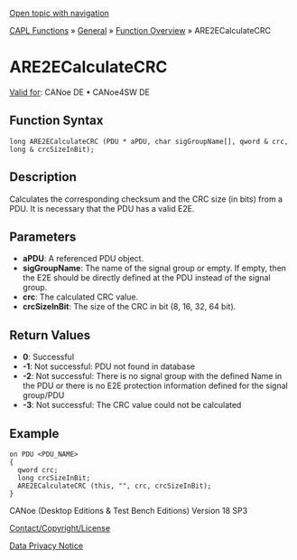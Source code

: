 [Open topic with navigation](../../../../../CANoeDEFamily.htm#Topics/CAPLFunctions/Other/E2EProtection/CAPLfunctionARE2ECalculateCRC.md)

[CAPL Functions](../../CAPLfunctions.md) » [General](../CAPLGeneralStartPage.md) » [Function Overview](../CAPLfunctionsGeneralOverview.md) » ARE2ECalculateCRC

# ARE2ECalculateCRC

[Valid for](../../../Shared/FeatureAvailability.md): CANoe DE • CANoe4SW DE

## Function Syntax

```
long ARE2ECalculateCRC (PDU * aPDU, char sigGroupName[], qword & crc, long & crcSizeInBit);
```

## Description

Calculates the corresponding checksum and the CRC size (in bits) from a PDU. It is necessary that the PDU has a valid E2E.

## Parameters

- **aPDU**: A referenced PDU object.
- **sigGroupName**: The name of the signal group or empty. If empty, then the E2E should be directly defined at the PDU instead of the signal group.
- **crc**: The calculated CRC value.
- **crcSizeInBit**: The size of the CRC in bit (8, 16, 32, 64 bit).

## Return Values

- **0**: Successful
- **-1**: Not successful: PDU not found in database
- **-2**: Not successful: There is no signal group with the defined Name in the PDU or there is no E2E protection information defined for the signal group/PDU
- **-3**: Not successful: The CRC value could not be calculated

## Example

```plaintext
on PDU <PDU_NAME>
{
  qword crc;
  long crcSizeInBit;
  ARE2ECalculateCRC (this, "", crc, crcSizeInBit);
}
```

CANoe (Desktop Editions & Test Bench Editions) Version 18 SP3

[Contact/Copyright/License](../../../Shared/ContactCopyrightLicense.md)

[Data Privacy Notice](https://www.vector.com/int/en/company/get-info/privacy-policy/)
